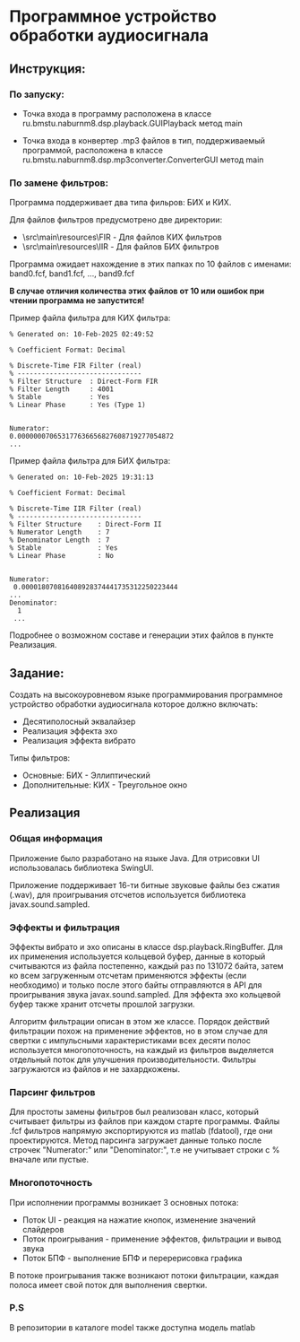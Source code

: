 # Программное устройство обработки аудиосигнала

## Инструкция:

### По запуску:
* Точка входа в программу расположена в классе ru.bmstu.naburnm8.dsp.playback.GUIPlayback метод main

* Точка входа в конвертер .mp3 файлов в тип, поддерживаемый программой, расположена в классе ru.bmstu.naburnm8.dsp.mp3converter.ConverterGUI метод main

### По замене фильтров:

Программа поддерживает два типа фильров: БИХ и КИХ.

Для файлов фильтров предусмотрено две директории:

* \src\main\resources\FIR - Для файлов КИХ фильтров
* \src\main\resources\IIR - Для файлов БИХ фильтров

Программа ожидает нахождение в этих папках по 10 файлов с именами: band0.fcf, band1.fcf, ..., band9.fcf

**В случае отличия количества этих файлов от 10 или ошибок при чтении программа не запустится!**



Пример файла фильтра для КИХ фильтра:

```% Generated by MATLAB(R) 24.1 and Signal Processing Toolbox 24.1.
% Generated on: 10-Feb-2025 02:49:52

% Coefficient Format: Decimal

% Discrete-Time FIR Filter (real)         
% -------------------------------         
% Filter Structure  : Direct-Form FIR     
% Filter Length     : 4001                
% Stable            : Yes                 
% Linear Phase      : Yes (Type 1)


Numerator:                                
0.000000070653177636656827608719277054872
...
```

Пример файла фильтра для БИХ фильтра:

```% Generated by MATLAB(R) 24.1 and Signal Processing Toolbox 24.1.
% Generated on: 10-Feb-2025 19:31:13

% Coefficient Format: Decimal

% Discrete-Time IIR Filter (real)          
% -------------------------------          
% Filter Structure    : Direct-Form II     
% Numerator Length    : 7                  
% Denominator Length  : 7                  
% Stable              : Yes                
% Linear Phase        : No                 

                                          
Numerator:                                 
 0.000018070816408928374441735312250223444 
...
Denominator:                               
  1                                        
 ...

```
Подробнее о возможном составе и генерации этих файлов в пункте Реализация.
## Задание:

Создать на высокоуровневом языке программирования программное устройство обработки аудиосигнала которое должно включать:

* Десятиполосный эквалайзер
* Реализация эффекта эхо
* Реализация эффекта вибрато

Типы фильтров:
* Основные: БИХ - Эллиптический
* Дополнительные: КИХ - Треугольное окно

## Реализация

### Общая информация

Приложение было разработано на языке Java. Для отрисовки UI использовалась библиотека SwingUI.

Приложение поддерживает 16-ти битные звуковые файлы без сжатия (.wav), для проигрывания отсчетов используется библиотека javax.sound.sampled.

### Эффекты и фильтрация

Эффекты вибрато и эхо описаны в классе dsp.playback.RingBuffer. Для их применения используется кольцевой буфер, данные в который считываются из файла постепенно, каждый раз по 131072 байта, затем ко всем загруженным отсчетам применяются эффекты (если необходимо) и только после этого байты отправляются в API для проигрывания звука javax.sound.sampled. Для эффекта эхо кольцевой буфер также хранит отсчеты прошлой загрузки.

Алгоритм фильтрации описан в этом же классе. Порядок действий фильтрации похож на применение эффектов, но в этом случае для свертки с импульсными характеристиками всех десяти полос используется многопоточность, на каждый из фильтров выделяется отдельный поток для улучшения производительности. Фильтры загружаются из файлов и не захардкожены.

### Парсинг фильтров

Для простоты замены фильтров был реализован класс, который считывает фильтры из файлов при каждом старте программы. Файлы .fcf фильтров напрямую экспортируются из matlab (fdatool), где они проектируются. Метод парсинга загружает данные только после строчек "Numerator:" или "Denominator:", т.е не учитывает строки с % вначале или пустые.

### Многопоточность

При исполнении программы возникает 3 основных потока:

* Поток UI - реакция на нажатие кнопок, изменение значений слайдеров
* Поток проигрывания - применение эффектов, фильтрации и вывод звука
* Поток БПФ - выполнение БПФ и перерерисовка графика

В потоке проигрывания также возникают потоки фильтрации, каждая полоса имеет свой поток для выполнения свертки.

### P.S

В репозитории в каталоге model также доступна модель matlab
